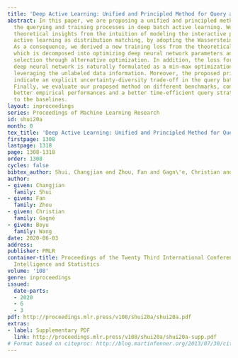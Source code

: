 ```yaml
---
title: 'Deep Active Learning: Unified and Principled Method for Query and Training'
abstract: In this paper, we are proposing a unified and principled method for both
  the querying and training processes in deep batch active learning. We are providing
  theoretical insights from the intuition of modeling the interactive procedure in
  active learning as distribution matching, by adopting the Wasserstein distance.
  As a consequence, we derived a new training loss from the theoretical analysis,
  which is decomposed into optimizing deep neural network parameters and batch query
  selection through alternative optimization. In addition, the loss for training a
  deep neural network is naturally formulated as a min-max optimization problem through
  leveraging the unlabeled data information. Moreover, the proposed principles also
  indicate an explicit uncertainty-diversity trade-off in the query batch selection.
  Finally, we evaluate our proposed method on different benchmarks, consistently showing
  better empirical performances and a better time-efficient query strategy compared
  to the baselines.
layout: inproceedings
series: Proceedings of Machine Learning Research
id: shui20a
month: 0
tex_title: 'Deep Active Learning: Unified and Principled Method for Query and Training'
firstpage: 1308
lastpage: 1318
page: 1308-1318
order: 1308
cycles: false
bibtex_author: Shui, Changjian and Zhou, Fan and Gagn\'e, Christian and Wang, Boyu
author:
- given: Changjian
  family: Shui
- given: Fan
  family: Zhou
- given: Christian
  family: Gagné
- given: Boyu
  family: Wang
date: 2020-06-03
address: 
publisher: PMLR
container-title: Proceedings of the Twenty Third International Conference on Artificial
  Intelligence and Statistics
volume: '108'
genre: inproceedings
issued:
  date-parts:
  - 2020
  - 6
  - 3
pdf: http://proceedings.mlr.press/v108/shui20a/shui20a.pdf
extras:
- label: Supplementary PDF
  link: http://proceedings.mlr.press/v108/shui20a/shui20a-supp.pdf
# Format based on citeproc: http://blog.martinfenner.org/2013/07/30/citeproc-yaml-for-bibliographies/
---
```

